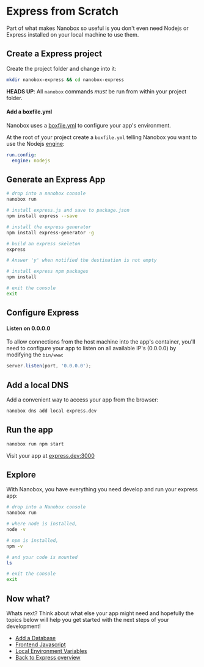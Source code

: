 # Express from Scratch
Part of what makes Nanobox so useful is you don't even need Nodejs or Express installed on your local machine to use them.

## Create a Express project
Create the project folder and change into it:

```bash
mkdir nanobox-express && cd nanobox-express
```

**HEADS UP**: All `nanobox` commands *must* be run from within your project folder.

#### Add a boxfile.yml
Nanobox uses a <a href="https://docs.nanobox.io/boxfile/" target="\_blank">boxfile.yml</a> to configure your app's environment.

At the root of your project create a `boxfile.yml` telling Nanobox you want to use the Nodejs <a href="https://docs.nanobox.io/engines/" target="\_blank">engine</a>:

```yaml
run.config:
  engine: nodejs
```

## Generate an Express App

```bash
# drop into a nanobox console
nanobox run

# install express.js and save to package.json
npm install express --save

# install the express generator
npm install express-generator -g

# build an express skeleton
express

# Answer 'y' when notified the destination is not empty

# install express npm packages
npm install

# exit the console
exit
```

## Configure Express

#### Listen on 0.0.0.0
To allow connections from the host machine into the app's container, you'll need to configure your app to listen on all available IP's (0.0.0.0) by modifying the `bin/www`:

```javascript
server.listen(port, '0.0.0.0');
```

## Add a local DNS
Add a convenient way to access your app from the browser:

```bash
nanobox dns add local express.dev
```

## Run the app

```bash
nanobox run npm start
```

Visit your app at <a href="http://express.dev:3000" target="\_blank">express.dev:3000</a>

## Explore
With Nanobox, you have everything you need develop and run your express app:

```bash
# drop into a Nanobox console
nanobox run

# where node is installed,
node -v

# npm is installed,
npm -v

# and your code is mounted
ls

# exit the console
exit
```

## Now what?
Whats next? Think about what else your app might need and hopefully the topics below will help you get started with the next steps of your development!

* [Add a Database](/nodejs/express/add-a-database)
* [Frontend Javascript](/nodejs/express/frontend-javascript)
* [Local Environment Variables](/nodejs/express/local-evars)
* [Back to Express overview](/nodejs/express)
